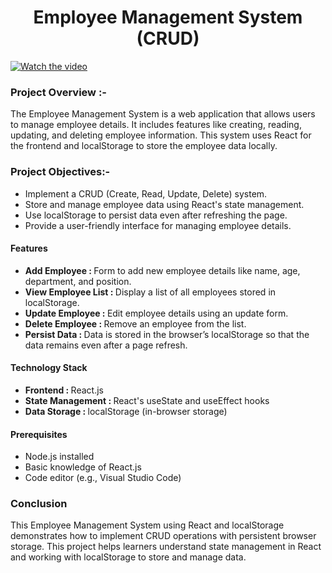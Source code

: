 <h1 align="center">Employee Management System (CRUD) </h1>

[![Watch the video](https://github.com/user-attachments/assets/3b312157-7631-47f8-b728-e1b46120c7bf)](https://github.com/user-attachments/assets/f186a8b7-2f77-4937-a4d6-d643f04785bb)

<h3>Project Overview :- </h3>
<p>The Employee Management System is a web application that allows users to manage employee details. It includes features like creating, reading, updating, and deleting employee information. This system uses React for the frontend and localStorage to store the employee data locally.
</p>

<h3>Project Objectives:-</h3>
<ul>
  <li>Implement a CRUD (Create, Read, Update, Delete) system.</li>
  <li>Store and manage employee data using React's state management.</li>
  <li>Use localStorage to persist data even after refreshing the page.</li>
  <li>Provide a user-friendly interface for managing employee details.</li>
</ul>

<h4>Features</h4>
<ul>
  <li><strong>Add Employee : </strong>Form to add new employee details like name, age, department, and position.</li>
  <li><strong>View Employee List : </strong>Display a list of all employees stored in localStorage.</li>
  <li><strong>Update Employee : </strong>Edit employee details using an update form.</li>
  <li><strong>Delete Employee : </strong>Remove an employee from the list.</li>
  <li><strong>Persist Data : </strong>Data is stored in the browser’s localStorage so that the data remains even after a page refresh.</li>
</ul>

<h4>Technology Stack</h4>
<ul>
  <li><strong>Frontend : </strong> React.js</li>
  <li><strong>State Management : </strong>React's useState and useEffect hooks</li>
  <li><strong>Data Storage : </strong>localStorage (in-browser storage)</li>
</ul>

<h4>Prerequisites</h4>
<ul>
  <li>Node.js installed</li>
  <li>Basic knowledge of React.js</li>
  <li>Code editor (e.g., Visual Studio Code)</li>
</ul>

<h3>Conclusion</h3>
<p>This Employee Management System using React and localStorage demonstrates how to implement CRUD operations with persistent browser storage. This project helps learners understand state management in React and working with localStorage to store and manage data.
</p>
